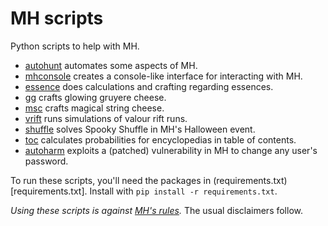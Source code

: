 # MH scripts

Python scripts to help with MH.<br>
* [autohunt](docs/autohunt.md) automates some aspects of MH.
* [mhconsole](docs/mhconsole.md) creates a console-like interface for interacting with MH.
* [essence](docs/essence.md) does calculations and crafting regarding essences.
* [gg](docs/gg.md) crafts glowing gruyere cheese.
* [msc](docs/msc.md) crafts magical string cheese.
* [vrift](docs/vrift.md) runs simulations of valour rift runs.
* [shuffle](docs/shuffle.md) solves Spooky Shuffle in MH's Halloween event.
* [toc](docs/toc.md) calculates probabilities for encyclopedias in table of contents.
* [autoharm](docs/autoharm.md) exploits a (patched) vulnerability in MH to change any user's password.

To run these scripts, you'll need the packages in (requirements.txt)[requirements.txt]. Install with `pip install -r requirements.txt`.

*Using these scripts is against [MH's rules](https://hitgrab.helpshift.com/hc/en/3-mousehunt/faq/44-scripts-auto-clickers-and-software).* The usual disclaimers follow.
